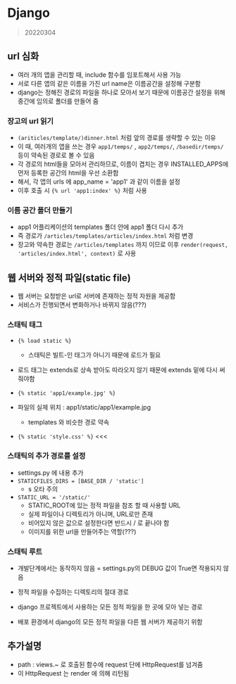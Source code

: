 # Django

> 20220304

## url 심화

* 여러 개의 앱을 관리할 때, include 함수를 임포트해서 사용 가능
* 서로 다른 앱의 같은 이름을 가진 url name은 이름공간을 설정해 구분함
* django는 정해진 경로의 파일을 하나로 모아서 보기 때문에 
  이름공간 설정을 위해 중간에 임의로 폴더를 만들어 줌



### 장고의 url 읽기

* `(ariticles/template/)dinner.html` 처럼 앞의 경로를 생략할 수 있는 이유
* 이 때, 여러개의 앱을 쓰는 경우 `app1/temps/` , `app2/temps/`, 
  `/basedir/temps/` 등이 약속된 경로로 볼 수 있음
* 각 경로의 html들을 모아서 관리하므로, 이름이 겹치는 경우 
  INSTALLED_APPS에 먼저 등록한 공간의 html을 우선 소환함
* 해서, 각 앱의 urls 에 app_name = 'app1' 과 같이 이름을 설정
* 이후 호출 시 `{% url 'app1:index' %}` 처럼 사용



### 이름 공간 폴더 만들기

* app1 어플리케이션의 templates 폴더 안에 app1 폴더 다시 추가
* 즉 경로가 `/articles/templates/articles/index.html` 처럼 변경
* 장고와 약속한 경로는 `/articles/templates` 까지 이므로
  이후 `render(request, 'articles/index.html', context)` 로 사용



## 웹 서버와 정적 파일(static file)

* 웹 서버는 요청받은 url로 서버에 존재하는 정적 자원을 제공함
* 서비스가 진행되면서 변화하거나 바뀌지 않음(???)



### 스태틱 태그

* `{% load static %}`
  * 스태틱은 빌트-인 태그가 아니기 때문에 로드가 필요
* 로드 태그는 extends로 상속 받아도 따라오지 않기 때문에
  extends 밑에 다시 써줘야함

* `{% static 'app1/example.jpg' %}`
* 파일의 실제 위치 : app1/static/app1/example.jpg
  * templates 와 비슷한 경로 약속



* `{% static 'style.css' %}` <<<



### 스태틱의 추가 경로를 설정

* settings.py 에 내용 추가
* `STATICFILES_DIRS = [BASE_DIR / 'static']`
  * s 오타 주의
* `STATIC_URL = '/static/'`
  * STATIC_ROOT에 있는 정적 파일을 참조 할 때 사용할 URL
  * 실제 파일이나 디렉토리가 아니며, URL로만 존재
  * 비어있지 않은 값으로 설정한다면 반드시 / 로 끝나야 함
  * 이미지를 위한 url을 만들어주는 역할(???)



### 스태틱 루트

* 개발단계에서는 동작하지 않음 
  = settings.py의 DEBUG 값이 True면 작용되지 않음

* 정적 파일을 수집하는 디렉토리의 절대 경로
* django 프로젝트에서 사용하는 모든 정적 파일을 한 곳에 모아 넣는 경로
* 배포 환경에서 django의 모든 정적 파일을 다른 웹 서버가 제공하기 위함



## 추가설명

* path : views.~ 로 호출된 함수에 request 단에 HttpRequest를 넘겨줌
* 이 HttpRequest 는 render 에 의해 리턴됨
